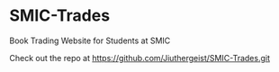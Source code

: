 # SMIC-Trades
Book Trading Website for Students at SMIC


Check out the repo at https://github.com/Jiuthergeist/SMIC-Trades.git
